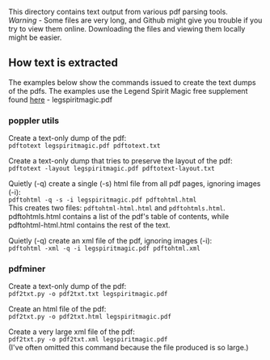 This directory contains text output from various pdf parsing tools.  
*Warning* - Some files are very long, and Github might give you trouble if you try to view them online.  Downloading the files and viewing them locally might be easier.

## How text is extracted

The examples below show the commands issued to create the text dumps of the pdfs. The examples use the Legend Spirit Magic free supplement found [here](http://www.mongoosepublishing.com/pdf/legspiritmagic.pdf) - legspiritmagic.pdf

### poppler utils

Create a text-only dump of the pdf:  
`pdftotext legspiritmagic.pdf pdftotext.txt`

Create a text-only dump that tries to preserve the layout of the pdf:  
`pdftotext -layout legspiritmagic.pdf pdftotext-layout.txt`

Quietly (-q) create a single (-s) html file from all pdf pages, ignoring images (-i):  
`pdftohtml -q -s -i legspiritmagic.pdf pdftohtml.html`  
This creates two files: `pdftohtml-html.html` and `pdftohtmls.html`. pdftohtmls.html contains a list of the pdf's table of contents, while pdftohtml-html.html contains the rest of the text.

Quietly (-q) create an xml file of the pdf, ignoring images (-i):  
`pdftohtml -xml -q -i legspiritmagic.pdf pdftohtml.xml`

### pdfminer

Create a text-only dump of the pdf:  
`pdf2txt.py -o pdf2txt.txt legspiritmagic.pdf`

Create an html file of the pdf:  
`pdf2txt.py -o pdf2txt.html legspiritmagic.pdf`

Create a very large xml file of the pdf:  
`pdf2txt.py -o pdf2txt.xml legspiritmagic.pdf`  
(I've often omitted this command because the file produced is so large.)


